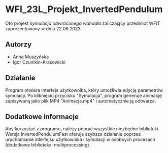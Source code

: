 # WFI_23L_Projekt_InvertedPendulum
Oto projekt *symulacja odwróconego wahadła* zaliczający przedmiot WFIT zaprezentowany w dniu 22.06.2023. 

## Autorzy 
- Anna Muszyńska
- Igor Czunikin-Krasowicki

## Działanie
Program otwiera interfejs użytkownika, który umożliwia edycję parametrów symulacji. Po kliknięciu przycisku "Symulacja", program generuje animację zapisywaną jako plik MP4 "Animacja.mp4" i automatycznie ją odtwarza.

## Dodatkowe informacje
Aby korzystać z programu, należy pobrać wszystkie niezbędne biblioteki. Wersja InvertedPendulumFast oferuje szybsze działanie poprzez uruchamianie interfejsu użytkownika i symulacji w osobnych procesach (dodatkowe biblioteka: multiprocessing).
